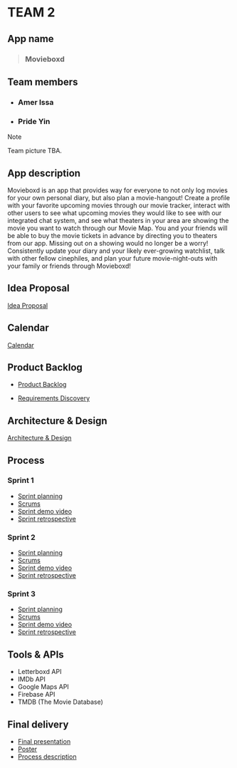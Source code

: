 # TEAM 2

## App name

> ### Movieboxd

## Team members

- ### Amer Issa
- ### Pride Yin

> [!NOTE]
> Team picture TBA.

## App description
Movieboxd is an app that provides way for everyone to not only log movies for your own personal diary, but also plan a movie-hangout! Create a profile with your favorite upcoming movies through our movie tracker, interact with other users to see what upcoming movies they would like to see with our integrated chat system, and see what theaters in your area are showing the movie you want to watch through our Movie Map. You and your friends will be able to buy the movie tickets in advance by directing you to theaters from our app. Missing out on a showing would no longer be a worry! Consistently update your diary and your likely ever-growing watchlist, talk with other fellow cinephiles, and plan your future movie-night-outs with your family or friends through Movieboxd!

## Idea Proposal
[Idea Proposal](https://docs.google.com/document/d/1_WS80qVcWfSBD4WQ2xsPk6jm67nR2ojZH_lG2oH1KeY/edit)

## Calendar
[Calendar](https://calendar.google.com/calendar/u/0?cid=aXZoMmU3NjhzMjRkdGlxZWYwcXZvbzhxcjBAZ3JvdXAuY2FsZW5kYXIuZ29vZ2xlLmNvbQ)

## Product Backlog
* [Product Backlog](https://docs.google.com/spreadsheets/d/11HRFp56SYAYw_JTDj7q4dVFzCqaKKhRfAXW3GJJKIOo/edit?usp=sharing)

* [Requirements Discovery](https://docs.google.com/document/d/1HKFDlwV5fCqiNxRBTslLKeU-cRMw8DLTFw4QTUe-cYw/edit?usp=sharing)

## Architecture & Design
[Architecture & Design]()

## Process

### Sprint 1

* [Sprint planning]()
* [Scrums](https://docs.google.com/document/d/13iWd2Pe6Xpn6dZK3eDIksSPLF6Vx0sPJREN3_s5xSKg/edit?usp=sharing)
* [Sprint demo video](https://github.com/paceuniversity/cs389f2023team2/assets/98407947/3b30d8fd-50ee-431d-9775-f6d8458f9f1b)
* [Sprint retrospective]()

### Sprint 2

* [Sprint planning]()
* [Scrums]()
* [Sprint demo video]()
* [Sprint retrospective]()

### Sprint 3

* [Sprint planning]()
* [Scrums]()
* [Sprint demo video]()
* [Sprint retrospective]()

## Tools & APIs
* Letterboxd API
* IMDb API
* Google Maps API
* Firebase API
* TMDB (The Movie Database)

## Final delivery

* [Final presentation]()
* [Poster]()
* [Process description]()


